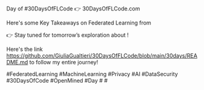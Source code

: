 Day <TODO> of #30DaysOfFLCode 👉 30DaysOfFLCode.com


Here's some Key Takeaways on Federated Learning from <TODO>


👉 Stay tuned for tomorrow’s exploration about <TODO>!

Here's the link https://github.com/GiuliaGualtieri/30DaysOfFLCode/blob/main/30days/README.md to follow my entire journey!


#FederatedLearning #MachineLearning #Privacy #AI #DataSecurity #30DaysOfCode #OpenMined #Day<TODO> #<TODO> #<TODO>

